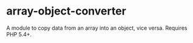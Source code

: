 array-object-converter
======================

A module to copy data from an array into an object, vice versa. Requires PHP 5.4+.

